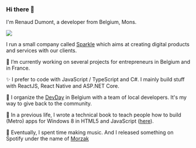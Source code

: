 ### Hi there 👋

I'm Renaud Dumont, a developer from Belgium, Mons.

![](https://www.sparkle.tech/images/app/logo.png)

I run a small company called  [Sparkle](https://www.sparkle.tech) which aims at creating digital products and services with our clients. 

🔭 I’m currently working on several projects for entrepreneurs in Belgium and in France.

✨ I prefer to code with JavaScript / TypeScript and C#. I mainly build stuff with ReactJS, React Native and ASP.NET Core.

📣 I organize the [DevDay](https://devday.be) in Belgium with a team of local developers. It's my way to give back to the community.

📖 In a previous life, I wrote a technical book to teach people how to build (Metro) apps for Windows 8 in HTML5 and JavaScript ([here](http://www.ma-editions.com/informatique/1-micro-application/41-le-guide-complet-titan/4192/developpez-en-html-5-pour-windows-8/)).

🎼 Eventually, I spent time making music. And I released something on Spotify under the name of [Morzak](https://open.spotify.com/artist/0MZQZskQHnEbgCgzJfZu65?si=vH5_Ts5NRUmwa-9svia70w)


<!--
**mrrenaud/mrrenaud** is a ✨ _special_ ✨ repository because its `README.md` (this file) appears on your GitHub profile.

Here are some ideas to get you started:

- 🔭 I’m currently working on ...
- 🌱 I’m currently learning ...
- 👯 I’m looking to collaborate on ...
- 🤔 I’m looking for help with ...
- 💬 Ask me about ...
- 📫 How to reach me: ...
- 😄 Pronouns: ...
- ⚡ Fun fact: ...
-->

